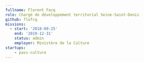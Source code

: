 ```yaml
---
fullname: Florent Facq
role: Chargé de développement territorial Seine-Saint-Denis
github: flofcq
missions:
  - start: '2018-09-25'
    end: '2019-12-31'
    status: admin
    employer: Ministère de la Culture
startups:
    - pass-culture
---
```

